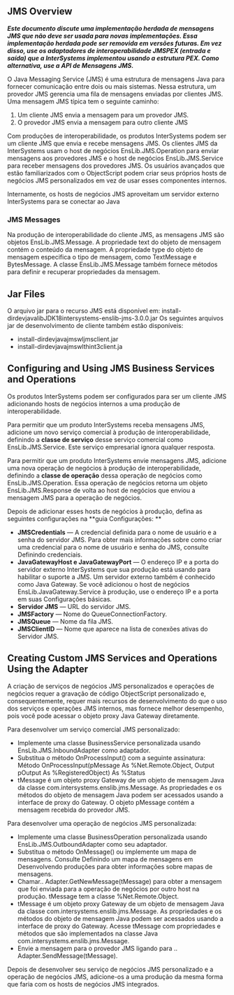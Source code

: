 ## JMS Overview

***Este documento discute uma implementação herdada de mensagens JMS que não deve ser usada para novas implementações. Essa implementação herdada pode ser removida em versões futuras. Em vez disso, use os adaptadores de interoperabilidade JMSPEX (entrada e saída) que a InterSystems implementou usando a estrutura PEX. Como alternativa, use a API de Mensagens JMS.***

O Java Messaging Service (JMS) é uma estrutura de mensagens Java para fornecer comunicação entre dois ou mais sistemas. Nessa estrutura, um provedor JMS gerencia uma fila de mensagens enviadas por clientes JMS. Uma mensagem JMS típica tem o seguinte caminho:

1. Um cliente JMS envia a mensagem para um provedor JMS. 
2. O provedor JMS envia a mensagem para outro cliente JMS

Com produções de interoperabilidade, os produtos InterSystems podem ser um cliente JMS que envia e recebe mensagens JMS. Os clientes JMS da InterSystems usam o host de negócios EnsLib.JMS.Operation para enviar mensagens aos provedores JMS e o host de negócios EnsLib.JMS.Service para receber mensagens dos provedores JMS. Os usuários avançados que estão familiarizados com o ObjectScript podem criar seus próprios hosts de negócios JMS personalizados em vez de usar esses componentes internos. 

Internamente, os hosts de negócios JMS aproveitam um servidor externo InterSystems para se conectar ao Java

### JMS Messages

Na produção de interoperabilidade do cliente JMS, as mensagens JMS são objetos EnsLib.JMS.Message. A propriedade text do objeto de mensagem contém o conteúdo da mensagem. A propriedade type do objeto de mensagem especifica o tipo de mensagem, como TextMessage e BytesMessage. A classe EnsLib.JMS.Message também fornece métodos para definir e recuperar propriedades da mensagem.

## Jar Files

O arquivo jar para o recurso JMS está disponível em: install-dirdevjavalibJDK18intersystems-enslib-jms-3.0.0.jar 
Os seguintes arquivos jar de desenvolvimento de cliente também estão disponíveis: 
- install-dirdevjavajmswljmsclient.jar 
- install-dirdevjavajmswlthint3client.ja

## Configuring and Using JMS Business Services and Operations 

Os produtos InterSystems podem ser configurados para ser um cliente JMS adicionando hosts de negócios internos a uma produção de interoperabilidade. 

Para permitir que um produto InterSystems receba mensagens JMS, adicione um novo serviço comercial à produção de interoperabilidade, definindo a **classe de serviço** desse serviço comercial como EnsLib.JMS.Service. Este serviço empresarial ignora qualquer resposta. 

Para permitir que um produto InterSystems envie mensagens JMS, adicione uma nova operação de negócios à produção de interoperabilidade, definindo a **classe de operação** dessa operação de negócios como EnsLib.JMS.Operation. Essa operação de negócios retorna um objeto EnsLib.JMS.Response de volta ao host de negócios que enviou a mensagem JMS para a operação de negócios. 

Depois de adicionar esses hosts de negócios à produção, defina as seguintes configurações na **guia Configurações: **

- **JMSCredentials** — A credencial definida para o nome de usuário e a senha do servidor JMS. Para obter mais informações sobre como criar uma credencial para o nome de usuário e senha do JMS, consulte Definindo credenciais. 
- **JavaGatewayHost e JavaGatewayPort** — O endereço IP e a porta do servidor externo InterSystems que sua produção está usando para habilitar o suporte a JMS. Um servidor externo também é conhecido como Java Gateway. Se você adicionou o host de negócios EnsLib.JavaGateway.Service à produção, use o endereço IP e a porta em suas Configurações básicas. 
- **Servidor JMS** — URL do servidor JMS. 
- **JMSFactory** — Nome do QueueConnectionFactory. 
- **JMSQueue** — Nome da fila JMS. 
- **JMSClientID** — Nome que aparece na lista de conexões ativas do Servidor JMS.
## Creating Custom JMS Services and Operations Using the Adapter

A criação de serviços de negócios JMS personalizados e operações de negócios requer a gravação de código ObjectScript personalizado e, consequentemente, requer mais recursos de desenvolvimento do que o uso dos serviços e operações JMS internos, mas fornece melhor desempenho, pois você pode acessar o objeto proxy Java Gateway diretamente. 

Para desenvolver um serviço comercial JMS personalizado: 

- Implemente uma classe BusinessService personalizada usando EnsLib.JMS.InboundAdapter como adaptador. 
- Substitua o método OnProcessInput() com a seguinte assinatura: Método OnProcessInput(pMessage As %Net.Remote.Object, Output pOutput As %RegisteredObject) As %Status 
- tMessage é um objeto proxy Gateway de um objeto de mensagem Java da classe com.intersystems.enslib.jms.Message. As propriedades e os métodos do objeto de mensagem Java podem ser acessados usando a interface de proxy do Gateway. O objeto pMessage contém a mensagem recebida do provedor JMS. 

Para desenvolver uma operação de negócios JMS personalizada: 

- Implemente uma classe BusinessOperation personalizada usando EnsLib.JMS.OutboundAdapter como seu adaptador. 
- Substitua o método OnMessage() ou implemente um mapa de mensagens. Consulte Definindo um mapa de mensagens em Desenvolvendo produções para obter informações sobre mapas de mensagens. 
- Chamar.. Adapter.GetNewMessage(tMessage) para obter a mensagem que foi enviada para a operação de negócios por outro host na produção. tMessage tem a classe %Net.Remote.Object. 
- tMessage é um objeto proxy Gateway de um objeto de mensagem Java da classe com.intersystems.enslib.jms.Message. As propriedades e os métodos do objeto de mensagem Java podem ser acessados usando a interface de proxy do Gateway. Acesse tMessage com propriedades e métodos que são implementados na classe Java com.intersystems.enslib.jms.Message. 
- Envie a mensagem para o provedor JMS ligando para .. Adapter.SendMessage(tMessage).

Depois de desenvolver seu serviço de negócios JMS personalizado e a operação de negócios JMS, adicione-os a uma produção da mesma forma que faria com os hosts de negócios JMS integrados.
